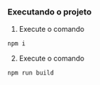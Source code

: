 ### Executando o projeto
1. Execute o comando 
```
npm i
```
2. Execute o comando
```
npm run build
```